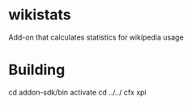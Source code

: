 wikistats
=========

Add-on that calculates statistics for wikipedia usage


Building
====

cd addon-sdk/bin
activate
cd ../../ 
cfx xpi